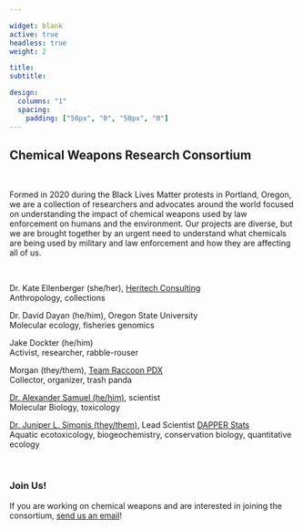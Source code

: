 ```yaml
---

widget: blank
active: true
headless: true
weight: 2

title:
subtitle:

design:
  columns: "1"
  spacing:
    padding: ["50px", "0", "50px", "0"]
---
```


## Chemical Weapons Research Consortium

<br>

Formed in 2020 during the Black Lives Matter protests in Portland, Oregon, we are a collection of researchers and advocates around the world focused on understanding the impact of chemical weapons used by law enforcement on humans and the environment. 
Our projects are diverse, but we are brought together by an urgent need to understand what chemicals are being used by military and law enforcement and how they are affecting all of us.

<br>

Dr. Kate Ellenberger (she/her), [Heritech Consulting](https://heritechconsulting.com/)  
Anthropology, collections

Dr. David Dayan (he/him), Oregon State University  
Molecular ecology, fisheries genomics

Jake Dockter (he/him)  
Activist, researcher, rabble-rouser

Morgan (they/them), [Team Raccoon PDX](https://www.instagram.com/teamraccoonpdx/)  
Collector, organizer, trash panda

[Dr. Alexander Samuel (he/him)](https://www.gazlacrymo.fr), scientist  
Molecular Biology, toxicology

[Dr. Juniper L. Simonis (they/them)](https://www.dapperstats.com/author/dr.-juniper-l.-simonis/), Lead Scientist [DAPPER Stats](https://www.dapperstats.com)  
Aquatic ecotoxicology, biogeochemistry, conservation biology, quantitative ecology


<br>

### Join Us!

If you are working on chemical weapons and are interested in joining the consortium, [send us an email](mailto:chemicalweaponsresearch@protonmail.com)!
